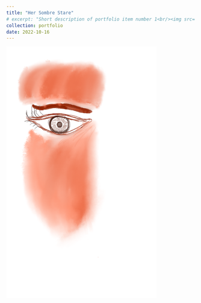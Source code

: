 ```yaml
---
title: "Her Sombre Stare"
# excerpt: "Short description of portfolio item number 1<br/><img src='/images/500x300.png'>"
collection: portfolio
date: 2022-10-16
---
```



<img src="/images/paintings/her_sombre_stare.png" alt="Her Sombre Stare" width="400"/>
